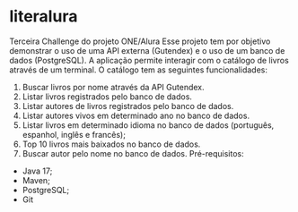 # literalura
Terceira Challenge do projeto ONE/Alura
Esse projeto tem por objetivo demonstrar o uso de uma API externa (Gutendex) e o uso de um banco de dados (PostgreSQL). A aplicação permite interagir com o catálogo de livros através de um terminal. O catálogo tem as seguintes funcionalidades:
1. Buscar livros por nome através da API Gutendex.
2. Listar livros registrados pelo banco de dados.
3. Listar autores de livros registrados pelo banco de dados.
4. Listar autores vivos em determinado ano no banco de dados.
5. Listar livros em determinado idioma no banco de dados (português, espanhol, inglês e francês);
6. Top 10 livros mais baixados no banco de dados.
7. Buscar autor pelo nome no banco de dados.
   Pré-requisitos:
* Java 17;
* Maven;
* PostgreSQL;
* Git
